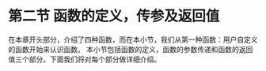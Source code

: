 # 第二节 函数的定义，传参及返回值

在本章开头部分，介绍了四种函数，而在本小节，我们从第一种函数：用户自定义的函数开始来认识函数。
本小节包括函数的定义，函数的参数传递和函数的返回值三个部分。下面我们将对每个部分做详细介绍。
